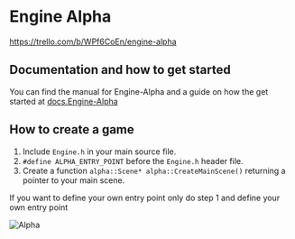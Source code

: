 # Engine Alpha

https://trello.com/b/WPf6CoEn/engine-alpha

## Documentation and how to get started
You can find the manual for Engine-Alpha and a guide on how the get started at
[docs.Engine-Alpha](https://unpause.github.io/docs.Engine-Alpha/)

## How to create a game
1. Include `Engine.h` in your main source file.
2. `#define ALPHA_ENTRY_POINT` before the `Engine.h` header file.
3. Create a function `alpha::Scene* alpha::CreateMainScene()` returning a pointer to your main scene.

If you want to define your own entry point only do step 1 and define your own entry point

![Alpha](https://i.imgur.com/vNyRzwO.png)
